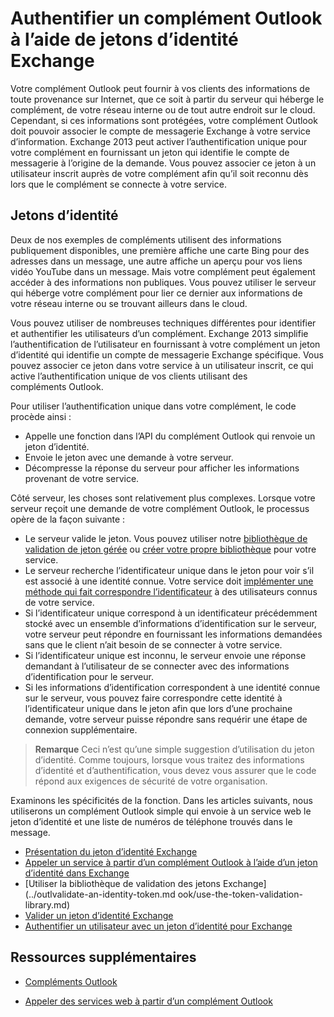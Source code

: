 
# <a name="authenticate-an-outlook-add-in-by-using-exchange-identity-tokens"></a>Authentifier un complément Outlook à l’aide de jetons d’identité Exchange

Votre complément Outlook peut fournir à vos clients des informations de toute provenance sur Internet, que ce soit à partir du serveur qui héberge le complément, de votre réseau interne ou de tout autre endroit sur le cloud. Cependant, si ces informations sont protégées, votre complément Outlook doit pouvoir associer le compte de messagerie Exchange à votre service d’information. Exchange 2013 peut activer l’authentification unique pour votre complément en fournissant un jeton qui identifie le compte de messagerie à l’origine de la demande. Vous pouvez associer ce jeton à un utilisateur inscrit auprès de votre complément afin qu’il soit reconnu dès lors que le complément se connecte à votre service.

## <a name="identity-tokens"></a>Jetons d’identité


Deux de nos exemples de compléments utilisent des informations publiquement disponibles, une première affiche une carte Bing pour des adresses dans un message, une autre affiche un aperçu pour vos liens vidéo YouTube dans un message. Mais votre complément peut également accéder à des informations non publiques. Vous pouvez utiliser le serveur qui héberge votre complément pour lier ce dernier aux informations de votre réseau interne ou se trouvant ailleurs dans le cloud.

Vous pouvez utiliser de nombreuses techniques différentes pour identifier et authentifier les utilisateurs d’un complément. Exchange 2013 simplifie l’authentification de l’utilisateur en fournissant à votre complément un jeton d’identité qui identifie un compte de messagerie Exchange spécifique. Vous pouvez associer ce jeton dans votre service à un utilisateur inscrit, ce qui active l’authentification unique de vos clients utilisant des compléments Outlook. 

Pour utiliser l’authentification unique dans votre complément, le code procède ainsi :


* Appelle une fonction dans l’API du complément Outlook qui renvoie un jeton d’identité.
* Envoie le jeton avec une demande à votre serveur.
* Décompresse la réponse du serveur pour afficher les informations provenant de votre service.
    
Côté serveur, les choses sont relativement plus complexes. Lorsque votre serveur reçoit une demande de votre complément Outlook, le processus opère de la façon suivante :

* Le serveur valide le jeton. Vous pouvez utiliser notre [bibliothèque de validation de jeton gérée](../../docs/outlook/use-the-token-validation-library.md) ou [créer votre propre bibliothèque](../../docs/outlook/validate-an-identity-token.md) pour votre service.
* Le serveur recherche l’identificateur unique dans le jeton pour voir s’il est associé à une identité connue. Votre service doit [implémenter une méthode qui fait correspondre l’identificateur](../../docs/outlook/authenticate-a-user-with-an-identity-token.md) à des utilisateurs connus de votre service.
* Si l’identificateur unique correspond à un identificateur précédemment stocké avec un ensemble d’informations d’identification sur le serveur, votre serveur peut répondre en fournissant les informations demandées sans que le client n’ait besoin de se connecter à votre service.
* Si l’identificateur unique est inconnu, le serveur envoie une réponse demandant à l’utilisateur de se connecter avec des informations d’identification pour le serveur.
* Si les informations d’identification correspondent à une identité connue sur le serveur, vous pouvez faire correspondre cette identité à l’identificateur unique dans le jeton afin que lors d’une prochaine demande, votre serveur puisse répondre sans requérir une étape de connexion supplémentaire.

 >**Remarque**  Ceci n’est qu’une simple suggestion d’utilisation du jeton d’identité. Comme toujours, lorsque vous traitez des informations d’identité et d’authentification, vous devez vous assurer que le code répond aux exigences de sécurité de votre organisation.

Examinons les spécificités de la fonction. Dans les articles suivants, nous utiliserons un complément Outlook simple qui envoie à un service web le jeton d’identité et une liste de numéros de téléphone trouvés dans le message. 

- [Présentation du jeton d’identité Exchange](../outlook/inside-the-identity-token.md)
- [Appeler un service à partir d’un complément Outlook à l’aide d’un jeton d’identité dans Exchange](../outlook/call-a-service-by-using-an-identity-token.md)
- [Utiliser la bibliothèque de validation des jetons Exchange](../outlvalidate-an-identity-token.md ook/use-the-token-validation-library.md)
- [Valider un jeton d’identité Exchange](../outlook/validate-an-identity-token.md )
- [Authentifier un utilisateur avec un jeton d’identité pour Exchange](../outlook/validate-an-identity-token.md)


## <a name="additional-resources"></a>Ressources supplémentaires



- [Compléments Outlook](../outlook/outlook-add-ins.md)
    
- [Appeler des services web à partir d’un complément Outlook](../outlook/web-services.md)
    


